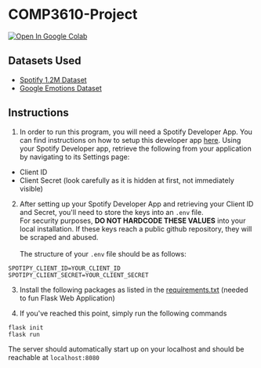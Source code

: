 # COMP3610-Project

[![Open In Google Colab](https://colab.research.google.com/assets/colab-badge.svg)](https://colab.research.google.com/github/googlecolab/colabtools/blob/main/COMP3610-GroupA.ipynb)

## Datasets Used
- [Spotify 1.2M Dataset](https://www.kaggle.com/datasets/rodolfofigueroa/spotify-12m-songs)
- [Google Emotions Dataset](https://www.kaggle.com/datasets/shivamb/go-emotions-google-emotions-dataset)

## Instructions

1. In order to run this program, you will need a Spotify Developer App. You can find instructions on how to setup this developer app [here](https://www.codeproject.com/Tips/5276627/HowTo-Setup-a-Spotify-API-App-in-the-Spotify-Devel). Using your Spotify Developer app, retrieve the following from your application by navigating to its Settings page:
  - Client ID
  - Client Secret (look carefully as it is hidden at first, not immediately visible)

2. After setting up your Spotify Developer App and retrieving your Client ID and Secret, you'll need to store the keys into an `.env` file.<br>
   For security purposes, **DO NOT HARDCODE THESE VALUES** into your local installation. If these keys reach a public github repository, they will be scraped and abused.<br><br>
   The structure of your `.env` file should be as follows:
  ```
  SPOTIPY_CLIENT_ID=YOUR_CLIENT_ID
  SPOTIPY_CLIENT_SECRET=YOUR_CLIENT_SECRET
  ```

3. Install the following packages as listed in the [requirements.txt](https://github.com/3-And-1-2-Men/COMP3610-Project/blob/main/requirements.txt) (needed to fun Flask Web Application)

4. If you've reached this point, simply run the following commands
  ```
  flask init
  flask run
  ```
  The server should automatically start up on your localhost and should be reachable at `localhost:8080`
